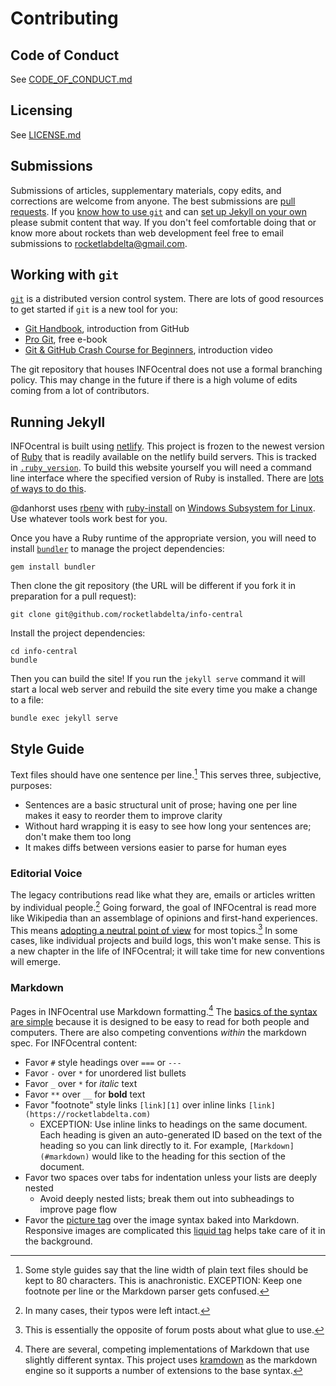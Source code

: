 # Contributing

## Code of Conduct

See [CODE_OF_CONDUCT.md][1]


## Licensing

See [LICENSE.md][2]


## Submissions

Submissions of articles, supplementary materials, copy edits, and corrections are welcome from anyone.
The best submissions are [pull requests][3].
If you [know how to use `git`](#working-with-git) and can [set up Jekyll on your own](#running-jekyll) please submit content that way.
If you don't feel comfortable doing that or know more about rockets than web development feel free to email submissions to rocketlabdelta@gmail.com.


## Working with `git`

[`git`][4] is a distributed version control system.
There are lots of good resources to get started if `git` is a new tool for you:

- [Git Handbook][5], introduction from GitHub
- [Pro Git][6], free e-book
- [Git & GitHub Crash Course for Beginners][7], introduction video

The git repository that houses INFOcentral does not use a formal branching policy.
This may change in the future if there is a high volume of edits coming from a lot of contributors.


## Running Jekyll

INFOcentral is built using [netlify][7].
This project is frozen to the newest version of [Ruby][8] that is readily available on the netlify build servers.
This is tracked in [`.ruby_version`][9].
To build this website yourself you will need a command line interface where the specified version of Ruby is installed.
There are [lots of ways to do this][10].

@danhorst uses [rbenv][11] with [ruby-install][12] on [Windows Subsystem for Linux][13].
Use whatever tools work best for you.

Once you have a Ruby runtime of the appropriate version, you will need to install [`bundler`][14] to manage the project dependencies:
```
gem install bundler
```

Then clone the git repository (the URL will be different if you fork it in preparation for a pull request):
```
git clone git@github.com/rocketlabdelta/info-central
```

Install the project dependencies:
```
cd info-central
bundle
```

Then you can build the site!
If you run the `jekyll serve` command it will start a local web server and rebuild the site every time you make a change to a file:
```
bundle exec jekyll serve
```


## Style Guide

Text files should have one sentence per line.[^1]
This serves three, subjective, purposes:

- Sentences are a basic structural unit of prose; having one per line makes it easy to reorder them to improve clarity
- Without hard wrapping it is easy to see how long your sentences are; don't make them too long
- It makes diffs between versions easier to parse for human eyes


### Editorial Voice

The legacy contributions read like what they are, emails or articles written by individual people.[^2]
Going forward, the goal of INFOcentral is read more like Wikipedia than an assemblage of opinions and first-hand experiences.
This means [adopting a neutral point of view][15] for most topics.[^3]
In some cases, like individual projects and build logs, this won't make sense.
This is a new chapter in the life of INFOcentral; it will take time for new conventions will emerge.


### Markdown

Pages in INFOcentral use Markdown formatting.[^4]
The [basics of the syntax are simple][16] because it is designed to be easy to read for both people and computers.
There are also competing conventions _within_ the markdown spec.
For INFOcentral content:

- Favor `#` style headings over `===` or `---`
- Favor `-` over `*` for unordered list bullets
- Favor `_` over `*` for _italic_ text
- Favor `**` over `__` for **bold** text
- Favor "footnote" style links `[link][1]` over inline links `[link](https://rocketlabdelta.com)`
  - EXCEPTION: Use inline links to headings on the same document.
    Each heading is given an auto-generated ID based on the text of the heading so you can link directly to it.
    For example, `[Markdown](#markdown)` would like to the heading for this section of the document.
- Favor two spaces over tabs for indentation unless your lists are deeply nested
  - Avoid deeply nested lists; break them out into subheadings to improve page flow
- Favor the [picture tag][17] over the image syntax baked into Markdown.
  Responsive images are complicated this [liquid tag][18] helps take care of it in the background.

[^1]: Some style guides say that the line width of plain text files should be kept to 80 characters. This is anachronistic. EXCEPTION: Keep one footnote per line or the Markdown parser gets confused.
[^2]: In many cases, their typos were left intact.
[^3]: This is essentially the opposite of forum posts about what glue to use.
[^4]: There are several, competing implementations of Markdown that use slightly different syntax. This project uses [kramdown][19] as the markdown engine so it supports a number of extensions to the base syntax.

[1]:  https://github.com/rocketlabdelta/info-central/blob/main/CODE_OF_CONDUCT.md
[2]:  https://github.com/rocketlabdelta/info-central/blob/main/LICENSE.md
[3]:  https://docs.github.com/en/free-pro-team@latest/github/collaborating-with-issues-and-pull-requests/about-pull-requests
[4]:  https://git-scm.com/
[5]:  https://guides.github.com/introduction/git-handbook/
[6]:  https://git-scm.com/book/en/v2
[7]:  https://www.netlify.com/
[8]:  http://www.ruby-lang.org/en/
[9]:  https://github.com/rocketlabdelta/info-central/blob/main/.ruby-version
[10]: http://www.ruby-lang.org/en/documentation/installation/
[11]: https://github.com/rbenv/rbenv
[12]: https://github.com/postmodern/ruby-install
[13]: https://docs.microsoft.com/en-us/windows/wsl/install-win10
[14]: https://bundler.io/
[15]: https://en.wikipedia.org/wiki/Wikipedia:Neutral_point_of_view
[16]: https://guides.github.com/features/mastering-markdown/
[17]: https://github.com/rocketlabdelta/info-central/blob/main/_plugins/picture_tag.rb
[18]: https://shopify.github.io/liquid/basics/introduction/
[19]: https://www.youtube.com/watch?v=SWYqp7iY_Tc
